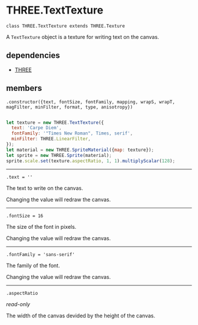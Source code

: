 # THREE.TextTexture

`class THREE.TextTexture extends THREE.Texture`

A `TextTexture` object is a texture for writing text on the canvas.

## dependencies

- [THREE](https://github.com/mrdoob/three.js)

## members

`.constructor({text, fontSize, fontFamily, mapping, wrapS, wrapT, magFilter, minFilter, format, type, anisotropy})`

```javascript

let texture = new THREE.TextTexture({
  text: 'Carpe Diem',
  fontFamily: '"Times New Roman", Times, serif',
  minFilter: THREE.LinearFilter,
});
let material = new THREE.SpriteMaterial({map: texture});
let sprite = new THREE.Sprite(material);
sprite.scale.set(texture.aspectRatio, 1, 1).multiplyScalar(128);

```

---

`.text = ''`

The text to write on the canvas.

Changing the value will redraw the canvas.

---

`.fontSize = 16`

The size of the font in pixels.

Changing the value will redraw the canvas.

---

`.fontFamily = 'sans-serif'`

The family of the font.

Changing the value will redraw the canvas.

---

`.aspectRatio`

*read-only*

The width of the canvas devided by the height of the canvas.
